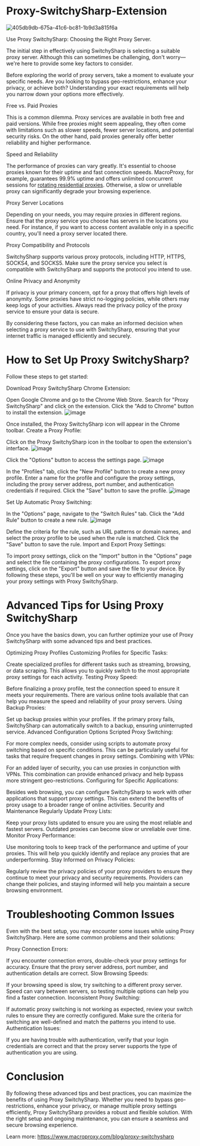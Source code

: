 # Proxy-SwitchySharp-Extension
![405db9db-675a-41c6-bc81-1b9d3a815f6a](https://github.com/user-attachments/assets/248d9855-30f0-46e2-9409-b1007de7498b)

Use Proxy SwitchySharp: Choosing the Right Proxy Server.

The initial step in effectively using SwitchySharp is selecting a suitable proxy server. Although this can sometimes be challenging, don't worry—we're here to provide some key factors to consider.

Before exploring the world of proxy servers, take a moment to evaluate your specific needs. Are you looking to bypass geo-restrictions, enhance your privacy, or achieve both? Understanding your exact requirements will help you narrow down your options more effectively.

Free vs. Paid Proxies

This is a common dilemma. Proxy services are available in both free and paid versions. While free proxies might seem appealing, they often come with limitations such as slower speeds, fewer server locations, and potential security risks. On the other hand, paid proxies generally offer better reliability and higher performance.

Speed and Reliability

The performance of proxies can vary greatly. It's essential to choose proxies known for their uptime and fast connection speeds. MacroProxy, for example, guarantees 99.9% uptime and offers unlimited concurrent sessions for [rotating residential proxies](https://www.macroproxy.com/rotating-residential-proxy). Otherwise, a slow or unreliable proxy can significantly degrade your browsing experience.

Proxy Server Locations

Depending on your needs, you may require proxies in different regions. Ensure that the proxy service you choose has servers in the locations you need. For instance, if you want to access content available only in a specific country, you'll need a proxy server located there.

Proxy Compatibility and Protocols

SwitchySharp supports various proxy protocols, including HTTP, HTTPS, SOCKS4, and SOCKS5. Make sure the proxy service you select is compatible with SwitchySharp and supports the protocol you intend to use.

Online Privacy and Anonymity

If privacy is your primary concern, opt for a proxy that offers high levels of anonymity. Some proxies have strict no-logging policies, while others may keep logs of your activities. Always read the privacy policy of the proxy service to ensure your data is secure.

By considering these factors, you can make an informed decision when selecting a proxy service to use with SwitchySharp, ensuring that your internet traffic is managed efficiently and securely.

# How to Set Up Proxy SwitchySharp?
Follow these steps to get started:

Download Proxy SwitchySharp Chrome Extension:

Open Google Chrome and go to the Chrome Web Store.
Search for "Proxy SwitchySharp" and click on the extension.
Click the "Add to Chrome" button to install the extension.
![image](https://github.com/user-attachments/assets/53f83832-023e-4569-b172-f32f22a84094)

Once installed, the Proxy SwitchySharp icon will appear in the Chrome toolbar.
Create a Proxy Profile:

Click on the Proxy SwitchySharp icon in the toolbar to open the extension's interface.
![image](https://github.com/user-attachments/assets/eb8e258f-c73b-45ca-baf3-924e677e3358)

Click the "Options" button to access the settings page.
![image](https://github.com/user-attachments/assets/0f5f0ed3-236d-480f-a3f6-af170c79d0ac)

In the "Profiles" tab, click the "New Profile" button to create a new proxy profile.
Enter a name for the profile and configure the proxy settings, including the proxy server address, port number, and authentication credentials if required.
Click the "Save" button to save the profile.
![image](https://github.com/user-attachments/assets/4e545cb6-fc25-4e66-83a2-86e7870fa0c4)

Set Up Automatic Proxy Switching:

In the "Options" page, navigate to the "Switch Rules" tab.
Click the "Add Rule" button to create a new rule.
![image](https://github.com/user-attachments/assets/403e70d5-9b94-4314-a2f5-59a271ff34c6)

Define the criteria for the rule, such as URL patterns or domain names, and select the proxy profile to be used when the rule is matched.
Click the "Save" button to save the rule.
Import and Export Proxy Settings:

To import proxy settings, click on the "Import" button in the "Options" page and select the file containing the proxy configurations.
To export proxy settings, click on the "Export" button and save the file to your device.
By following these steps, you'll be well on your way to efficiently managing your proxy settings with Proxy SwitchySharp.

# Advanced Tips for Using Proxy SwitchySharp
Once you have the basics down, you can further optimize your use of Proxy SwitchySharp with some advanced tips and best practices.

Optimizing Proxy Profiles
Customizing Profiles for Specific Tasks:

Create specialized profiles for different tasks such as streaming, browsing, or data scraping. This allows you to quickly switch to the most appropriate proxy settings for each activity.
Testing Proxy Speed:

Before finalizing a proxy profile, test the connection speed to ensure it meets your requirements. There are various online tools available that can help you measure the speed and reliability of your proxy servers.
Using Backup Proxies:

Set up backup proxies within your profiles. If the primary proxy fails, SwitchySharp can automatically switch to a backup, ensuring uninterrupted service.
Advanced Configuration Options
Scripted Proxy Switching:

For more complex needs, consider using scripts to automate proxy switching based on specific conditions. This can be particularly useful for tasks that require frequent changes in proxy settings.
Combining with VPNs:

For an added layer of security, you can use proxies in conjunction with VPNs. This combination can provide enhanced privacy and help bypass more stringent geo-restrictions.
Configuring for Specific Applications:

Besides web browsing, you can configure SwitchySharp to work with other applications that support proxy settings. This can extend the benefits of proxy usage to a broader range of online activities.
Security and Maintenance
Regularly Update Proxy Lists:

Keep your proxy lists updated to ensure you are using the most reliable and fastest servers. Outdated proxies can become slow or unreliable over time.
Monitor Proxy Performance:

Use monitoring tools to keep track of the performance and uptime of your proxies. This will help you quickly identify and replace any proxies that are underperforming.
Stay Informed on Privacy Policies:

Regularly review the privacy policies of your proxy providers to ensure they continue to meet your privacy and security requirements. Providers can change their policies, and staying informed will help you maintain a secure browsing environment.

# Troubleshooting Common Issues
Even with the best setup, you may encounter some issues while using Proxy SwitchySharp. Here are some common problems and their solutions:

Proxy Connection Errors:

If you encounter connection errors, double-check your proxy settings for accuracy. Ensure that the proxy server address, port number, and authentication details are correct.
Slow Browsing Speeds:

If your browsing speed is slow, try switching to a different proxy server. Speed can vary between servers, so testing multiple options can help you find a faster connection.
Inconsistent Proxy Switching:

If automatic proxy switching is not working as expected, review your switch rules to ensure they are correctly configured. Make sure the criteria for switching are well-defined and match the patterns you intend to use.
Authentication Issues:

If you are having trouble with authentication, verify that your login credentials are correct and that the proxy server supports the type of authentication you are using.

# Conclusion
By following these advanced tips and best practices, you can maximize the benefits of using Proxy SwitchySharp. Whether you need to bypass geo-restrictions, enhance your privacy, or manage multiple proxy settings efficiently, Proxy SwitchySharp provides a robust and flexible solution. With the right setup and ongoing maintenance, you can ensure a seamless and secure browsing experience.

Learn more: https://www.macroproxy.com/blog/proxy-switchysharp
